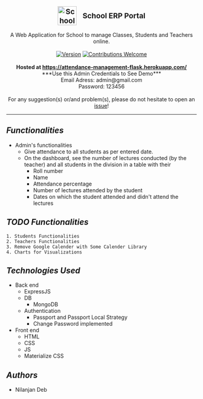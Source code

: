 <div align="center">
    <div style='display: flex; justify-content: center; align-items: center; font-size: 1.2rem; font-weight: bold'> 
        <img src="https://pngimage.net/wp-content/uploads/2018/05/crm-icon-png-1.png" style="width: 50px" alt="School ERP">
        <span style="margin-left: 1rem;"> 
        School ERP Portal 
    </div>
   
   <br />
   A Web Application for School to manage Classes, Students and Teachers online.
   <br />
   <br />
   <a href="#"><img alt="Version" src="https://img.shields.io/badge/version-1-green?style=flat"></a>
   <a href="https://github.com/HarshKapadia2/attendance_management/blob/master/CONTRIBUTING.md"><img alt="Contributions Welcome" src="https://img.shields.io/badge/contributions-welcome-green?style=flat"></a>
   <br />
   <br />
   <b>Hosted at </b><a href="https://attendance-management-flask.herokuapp.com/"><b>https://attendance-management-flask.herokuapp.com/</b></a>
   <br />
    ***Use this Admin Credentials to See Demo***
        <br>Email Adress: admin@gmail.com
        <br>Password: 123456 
   <br />
   <br />
   For any suggestion(s) or/and problem(s), please do not hesitate to open an <a href="https://github.com/nil1729/attendance_management/issues">issue</a>!
</div>

---

## ***Functionalities***

- Admin's functionalities
   - Give attendance to all students as per entered date.
   - On the dashboard, see the number of lectures conducted (by the teacher) and all students in the division in a table with their
      - Roll number
      - Name
      - Attendance percentage
      - Number of lectures attended by the student
      - Dates on which the student attended and didn't attend the lectures

## ***TODO Functionalities***
    1. Students Functionalities
    2. Teachers Functionalities
    3. Remove Google Calender with Some Calender Library
    4. Charts for Visualizations
      
## ***Technologies Used***

- Back end
   - ExpressJS
   - DB
      - MongoDB
   - Authentication
      - Passport and Passport Local Strategy
      - Change Password implemented 
- Front end
    - HTML
    - CSS
    - JS
    - Materialize CSS

<!-- ## ***Contributions***

- All contributors are most welcome!
- Do view the [`CONTRIBUTING.md`](https://github.com/HarshKapadia2/attendance_management/blob/master/CONTRIBUTING.md) file for further instructions, requirements/dependencies & local project setup instructions!
- All the amazing contributors to this repo can be found in the [`CONTRIBUTORS.md`](https://github.com/HarshKapadia2/attendance_management/blob/master/CONTRIBUTORS.md) file! -->


## ***Authors***

- Nilanjan Deb